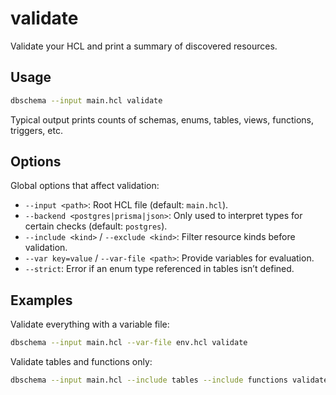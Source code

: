 # validate

Validate your HCL and print a summary of discovered resources.

## Usage

```bash
dbschema --input main.hcl validate
```

Typical output prints counts of schemas, enums, tables, views, functions, triggers, etc.

## Options

Global options that affect validation:
- `--input <path>`: Root HCL file (default: `main.hcl`).
- `--backend <postgres|prisma|json>`: Only used to interpret types for certain checks (default: `postgres`).
- `--include <kind>` / `--exclude <kind>`: Filter resource kinds before validation.
- `--var key=value` / `--var-file <path>`: Provide variables for evaluation.
- `--strict`: Error if an enum type referenced in tables isn’t defined.

## Examples

Validate everything with a variable file:
```bash
dbschema --input main.hcl --var-file env.hcl validate
```

Validate tables and functions only:
```bash
dbschema --input main.hcl --include tables --include functions validate
```

